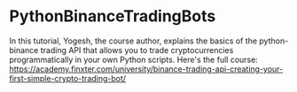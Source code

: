 # PythonBinanceTradingBots
In this tutorial, Yogesh, the course author, explains the basics of the python-binance trading API that allows you to trade cryptocurrencies programmatically in your own Python scripts. 
Here's the full course:
https://academy.finxter.com/university/binance-trading-api-creating-your-first-simple-crypto-trading-bot/

